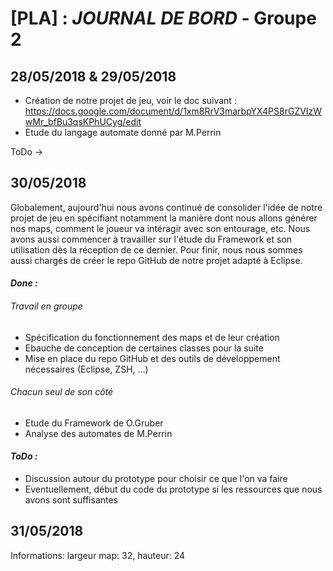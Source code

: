 # [PLA] : *JOURNAL DE BORD* - Groupe 2

## **28/05/2018 & 29/05/2018**
- Création de notre projet de jeu, voir le doc suivant : https://docs.google.com/document/d/1xm8RrV3marbpYX4PS8rGZVIzWwMr_bfBu3qsKPhUCyg/edit
- Etude du langage automate donné par M.Perrin

ToDo
->


## **30/05/2018**
Globalement, aujourd'hui nous avons continué de consolider l'idée de notre projet de jeu en spécifiant notamment la manière dont nous allons générer nos maps, comment le joueur va intéragir avec son entourage, etc. Nous avons aussi commencer à travailler sur l'étude du Framework et son utilisation dès la réception de ce dernier. Pour finir, nous nous sommes aussi chargés de créer le repo GitHub de notre projet adapté à Eclipse.

#### **_Done :_**
###### *Travail en groupe*
- Spécification du fonctionnement des maps et de leur création
- Ebauche de conception de certaines classes pour la suite
- Mise en place du repo GitHub et des outils de développement nécessaires (Eclipse, ZSH, ...)

###### *Chacun seul de son côté*
- Etude du Framework de O.Gruber
- Analyse des automates de M.Perrin


#### **_ToDo :_**
- Discussion autour du prototype pour choisir ce que l'on va faire
- Eventuellement, début du code du prototype si les ressources que nous avons sont suffisantes

## **31/05/2018**





Informations:
largeur map: 32, hauteur: 24
